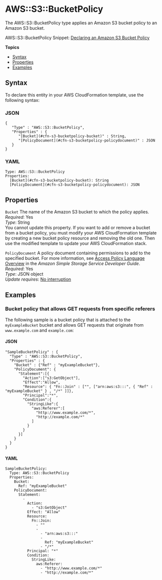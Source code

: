 # AWS::S3::BucketPolicy<a name="aws-properties-s3-policy"></a>

The AWS::S3::BucketPolicy type applies an Amazon S3 bucket policy to an Amazon S3 bucket\.

AWS::S3::BucketPolicy Snippet: [Declaring an Amazon S3 Bucket Policy](quickref-iam.md#scenario-bucket-policy)

**Topics**
+ [Syntax](#aws-resource-s3-bucketpolicy-syntax)
+ [Properties](#w13ab1c21c10d204c17c11)
+ [Examples](#w13ab1c21c10d204c17c13)

## Syntax<a name="aws-resource-s3-bucketpolicy-syntax"></a>

To declare this entity in your AWS CloudFormation template, use the following syntax:

### JSON<a name="aws-resource-s3-bucketpolicy-syntax.json"></a>

```
{
   "Type" : "AWS::S3::BucketPolicy",
   "Properties" : {
      "[Bucket](#cfn-s3-bucketpolicy-bucket)" : String,
      "[PolicyDocument](#cfn-s3-bucketpolicy-policydocument)" : JSON
   }
}
```

### YAML<a name="aws-resource-s3-bucketpolicy-syntax.yaml"></a>

```
Type: AWS::S3::BucketPolicy
Properties: 
  [Bucket](#cfn-s3-bucketpolicy-bucket): String
  [PolicyDocument](#cfn-s3-bucketpolicy-policydocument): JSON
```

## Properties<a name="w13ab1c21c10d204c17c11"></a>

`Bucket`  <a name="cfn-s3-bucketpolicy-bucket"></a>
The name of the Amazon S3 bucket to which the policy applies\.  
*Required*: Yes  
*Type*: String  
You cannot update this property\. If you want to add or remove a bucket from a bucket policy, you must modify your AWS CloudFormation template by creating a new bucket policy resource and removing the old one\. Then use the modified template to update your AWS CloudFormation stack\.

`PolicyDocument`  <a name="cfn-s3-bucketpolicy-policydocument"></a>
A policy document containing permissions to add to the specified bucket\. For more information, see [Access Policy Language Overview](https://docs.aws.amazon.com/AmazonS3/latest/dev/access-policy-language-overview.html) in the *Amazon Simple Storage Service Developer Guide*\.  
*Required*: Yes  
*Type*: JSON object  
*Update requires*: [No interruption](using-cfn-updating-stacks-update-behaviors.md#update-no-interrupt)

## Examples<a name="w13ab1c21c10d204c17c13"></a>

### Bucket policy that allows GET requests from specific referers<a name="w13ab1c21c10d204c17c13b2"></a>

The following sample is a bucket policy that is attached to the `myExampleBucket` bucket and allows GET requests that originate from `www.example.com` and `example.com`:

#### JSON<a name="aws-resource-s3-bucketpolicy-example.json"></a>

```
"SampleBucketPolicy" : {
  "Type" : "AWS::S3::BucketPolicy",
  "Properties" : {
    "Bucket" : {"Ref" : "myExampleBucket"},
    "PolicyDocument": {
      "Statement":[{
	    "Action":["s3:GetObject"],
	    "Effect":"Allow",
	    "Resource": { "Fn::Join" : ["", ["arn:aws:s3:::", { "Ref" : "myExampleBucket" } , "/*" ]]},
	    "Principal":"*",
        "Condition":{
          "StringLike":{
            "aws:Referer":[
              "http://www.example.com/*",
              "http://example.com/*"
            ]
          }
        }
      }]
    }
  }
}
```

#### YAML<a name="aws-resource-s3-bucketpolicy-example.yaml"></a>

```
SampleBucketPolicy: 
  Type: AWS::S3::BucketPolicy
  Properties: 
    Bucket: 
      Ref: "myExampleBucket"
    PolicyDocument: 
      Statement: 
        - 
          Action: 
            - "s3:GetObject"
          Effect: "Allow"
          Resource: 
            Fn::Join: 
              - ""
              - 
                - "arn:aws:s3:::"
                - 
                  Ref: "myExampleBucket"
                - "/*"
          Principal: "*"
          Condition: 
            StringLike: 
              aws:Referer: 
                - "http://www.example.com/*"
                - "http://example.com/*"
```